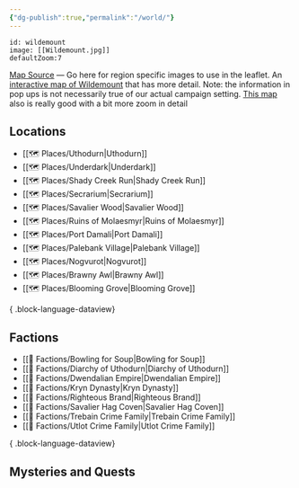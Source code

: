 ```yaml
---
{"dg-publish":true,"permalink":"/world/"}
---
```


```leaflet
id: wildemount
image: [[Wildemount.jpg]]
defaultZoom:7
```

[Map Source](https://donfarland.com/cartography/atlas-exandria) — Go here for region specific images to use in the leaflet.
An [interactive map of Wildemount](https://redgiantmaps.com/maps/wildemount) that has more detail. Note: the information in pop ups is not necessarily true of our actual campaign setting. [This map](https://www.worldanvil.com/w/wildemount-nemuvent/map/13063f2c-1e2c-4e60-94e0-4606c6dbe6f7) also is really good with a bit more zoom in detail
## Locations
- [[🗺️ Places/Uthodurn\|Uthodurn]]
- [[🗺️ Places/Underdark\|Underdark]]
- [[🗺️ Places/Shady Creek Run\|Shady Creek Run]]
- [[🗺️ Places/Secrarium\|Secrarium]]
- [[🗺️ Places/Savalier Wood\|Savalier Wood]]
- [[🗺️ Places/Ruins of Molaesmyr\|Ruins of Molaesmyr]]
- [[🗺️ Places/Port Damali\|Port Damali]]
- [[🗺️ Places/Palebank Village\|Palebank Village]]
- [[🗺️ Places/Nogvurot\|Nogvurot]]
- [[🗺️ Places/Brawny Awl\|Brawny Awl]]
- [[🗺️ Places/Blooming Grove\|Blooming Grove]]

{ .block-language-dataview}

## Factions
- [[🤝 Factions/Bowling for Soup\|Bowling for Soup]]
- [[🤝 Factions/Diarchy of Uthodurn\|Diarchy of Uthodurn]]
- [[🤝 Factions/Dwendalian Empire\|Dwendalian Empire]]
- [[🤝 Factions/Kryn Dynasty\|Kryn Dynasty]]
- [[🤝 Factions/Righteous Brand\|Righteous Brand]]
- [[🤝 Factions/Savalier Hag Coven\|Savalier Hag Coven]]
- [[🤝 Factions/Trebain Crime Family\|Trebain Crime Family]]
- [[🤝 Factions/Utlot Crime Family\|Utlot Crime Family]]

{ .block-language-dataview}
## Mysteries and Quests
